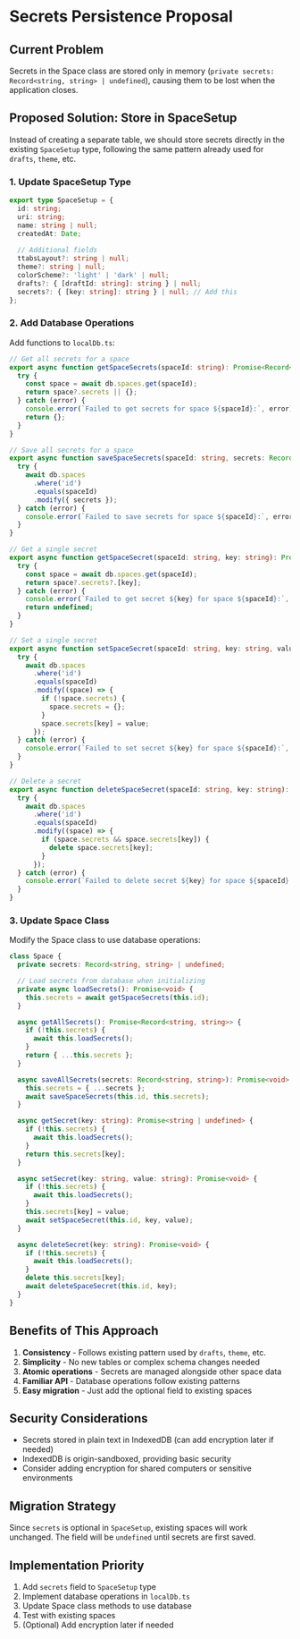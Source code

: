 # Secrets Persistence Proposal

## Current Problem
Secrets in the Space class are stored only in memory (`private secrets: Record<string, string> | undefined`), causing them to be lost when the application closes.

## Proposed Solution: Store in SpaceSetup

Instead of creating a separate table, we should store secrets directly in the existing `SpaceSetup` type, following the same pattern already used for `drafts`, `theme`, etc.

### 1. Update SpaceSetup Type

```typescript
export type SpaceSetup = {
  id: string;
  uri: string;
  name: string | null;
  createdAt: Date;
  
  // Additional fields
  ttabsLayout?: string | null;
  theme?: string | null;
  colorScheme?: 'light' | 'dark' | null;
  drafts?: { [draftId: string]: string } | null;
  secrets?: { [key: string]: string } | null; // Add this
};
```

### 2. Add Database Operations

Add functions to `localDb.ts`:

```typescript
// Get all secrets for a space
export async function getSpaceSecrets(spaceId: string): Promise<Record<string, string>> {
  try {
    const space = await db.spaces.get(spaceId);
    return space?.secrets || {};
  } catch (error) {
    console.error(`Failed to get secrets for space ${spaceId}:`, error);
    return {};
  }
}

// Save all secrets for a space
export async function saveSpaceSecrets(spaceId: string, secrets: Record<string, string>): Promise<void> {
  try {
    await db.spaces
      .where('id')
      .equals(spaceId)
      .modify({ secrets });
  } catch (error) {
    console.error(`Failed to save secrets for space ${spaceId}:`, error);
  }
}

// Get a single secret
export async function getSpaceSecret(spaceId: string, key: string): Promise<string | undefined> {
  try {
    const space = await db.spaces.get(spaceId);
    return space?.secrets?.[key];
  } catch (error) {
    console.error(`Failed to get secret ${key} for space ${spaceId}:`, error);
    return undefined;
  }
}

// Set a single secret
export async function setSpaceSecret(spaceId: string, key: string, value: string): Promise<void> {
  try {
    await db.spaces
      .where('id')
      .equals(spaceId)
      .modify((space) => {
        if (!space.secrets) {
          space.secrets = {};
        }
        space.secrets[key] = value;
      });
  } catch (error) {
    console.error(`Failed to set secret ${key} for space ${spaceId}:`, error);
  }
}

// Delete a secret
export async function deleteSpaceSecret(spaceId: string, key: string): Promise<void> {
  try {
    await db.spaces
      .where('id')
      .equals(spaceId)
      .modify((space) => {
        if (space.secrets && space.secrets[key]) {
          delete space.secrets[key];
        }
      });
  } catch (error) {
    console.error(`Failed to delete secret ${key} for space ${spaceId}:`, error);
  }
}
```

### 3. Update Space Class

Modify the Space class to use database operations:

```typescript
class Space {
  private secrets: Record<string, string> | undefined;

  // Load secrets from database when initializing
  private async loadSecrets(): Promise<void> {
    this.secrets = await getSpaceSecrets(this.id);
  }

  async getAllSecrets(): Promise<Record<string, string>> {
    if (!this.secrets) {
      await this.loadSecrets();
    }
    return { ...this.secrets };
  }

  async saveAllSecrets(secrets: Record<string, string>): Promise<void> {
    this.secrets = { ...secrets };
    await saveSpaceSecrets(this.id, this.secrets);
  }

  async getSecret(key: string): Promise<string | undefined> {
    if (!this.secrets) {
      await this.loadSecrets();
    }
    return this.secrets[key];
  }

  async setSecret(key: string, value: string): Promise<void> {
    if (!this.secrets) {
      await this.loadSecrets();
    }
    this.secrets[key] = value;
    await setSpaceSecret(this.id, key, value);
  }

  async deleteSecret(key: string): Promise<void> {
    if (!this.secrets) {
      await this.loadSecrets();
    }
    delete this.secrets[key];
    await deleteSpaceSecret(this.id, key);
  }
}
```

## Benefits of This Approach

1. **Consistency** - Follows existing pattern used by `drafts`, `theme`, etc.
2. **Simplicity** - No new tables or complex schema changes needed
3. **Atomic operations** - Secrets are managed alongside other space data
4. **Familiar API** - Database operations follow existing patterns
5. **Easy migration** - Just add the optional field to existing spaces

## Security Considerations

- Secrets stored in plain text in IndexedDB (can add encryption later if needed)
- IndexedDB is origin-sandboxed, providing basic security
- Consider adding encryption for shared computers or sensitive environments

## Migration Strategy

Since `secrets` is optional in `SpaceSetup`, existing spaces will work unchanged. The field will be `undefined` until secrets are first saved.

## Implementation Priority

1. Add `secrets` field to `SpaceSetup` type
2. Implement database operations in `localDb.ts`
3. Update Space class methods to use database
4. Test with existing spaces
5. (Optional) Add encryption later if needed 